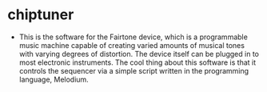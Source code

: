 # chiptuner
- This is the software for the Fairtone device, which is a programmable music machine capable of creating varied amounts of musical tones with varying degrees of distortion. The device itself can be plugged in to most electronic instruments. The cool thing about this software is that it controls the sequencer via a simple script written in the programming language, Melodium. 
